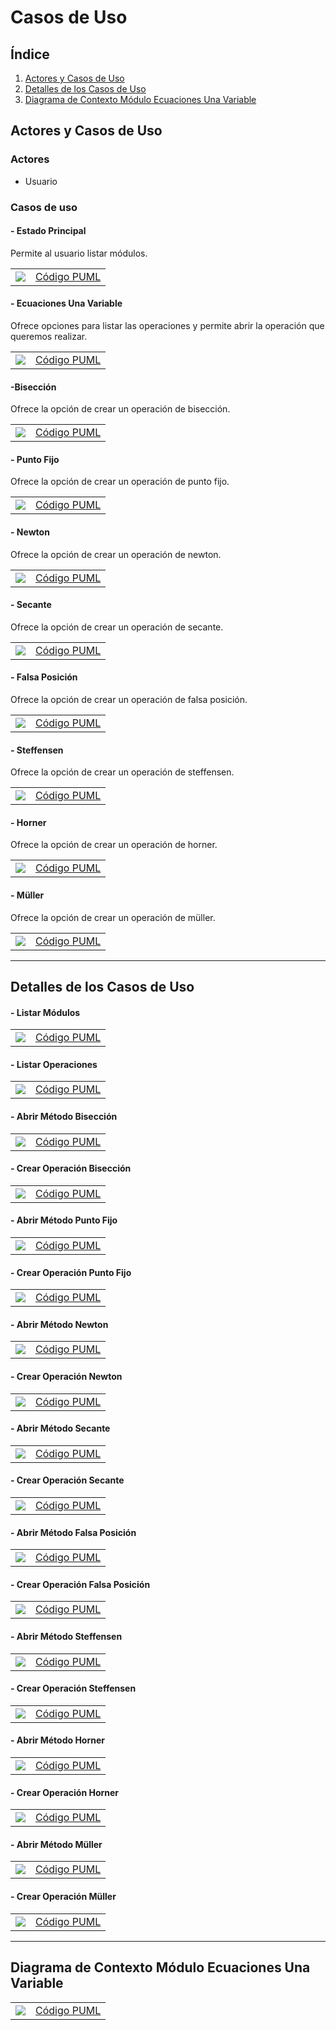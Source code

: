 # Casos de Uso

## Índice

1. [Actores y Casos de Uso](#actores-y-casos-de-uso)
2. [Detalles de los Casos de Uso](#detalles-de-los-casos-de-uso)
3. [Diagrama de Contexto Módulo Ecuaciones Una Variable](#diagrama-de-contexto-módulo-ecuaciones-una-variable)

## Actores y Casos de Uso

### Actores

- Usuario

### Casos de uso

#### - Estado Principal

Permite al usuario listar módulos.

|                                                        |                                                          |
| ------------------------------------------------------ | -------------------------------------------------------- |
|  ![](../imágenes/casosUso/casoUsoEstadoPrincipal.svg)  | [Código PUML](../casosDeUso/casoUsoEstadoPrincipal.puml) |

#### - Ecuaciones Una Variable

Ofrece opciones para listar las operaciones y permite abrir la operación que queremos realizar.

|                                                              |                                                                |
| ------------------------------------------------------------ | -------------------------------------------------------------- |
|  ![](../imágenes/casosUso/casosUsoEcuacionesUnaVariable/casoUsoEcuacionesUnaVariable.svg)  | [Código PUML](../casosDeUso/casosUsoEcuacionesUnaVariable/casoUsoEcuacionesUnaVariable.puml) |

#### -Bisección

Ofrece la opción de crear un operación de bisección.

|                                                              |                                                                |
| ------------------------------------------------------------ | -------------------------------------------------------------- |
|  ![](../imágenes/casosUso/casosUsoEcuacionesUnaVariable/casoUsoBisección.svg)  | [Código PUML](../casosDeUso/casosUsoEcuacionesUnaVariable/casoUsoBisección.puml) |

#### - Punto Fijo

Ofrece la opción de crear un operación de punto fijo.

|                                                              |                                                                |
| ------------------------------------------------------------ | -------------------------------------------------------------- |
|  ![](../imágenes/casosUso/casosUsoEcuacionesUnaVariable/casoUsoPuntoFijo.svg)  | [Código PUML](../casosDeUso/casosUsoEcuacionesUnaVariable/casoUsoPuntoFijo.puml) |

#### - Newton

Ofrece la opción de crear un operación de newton.

|                                                              |                                                                |
| ------------------------------------------------------------ | -------------------------------------------------------------- |
|  ![](../imágenes/casosUso/casosUsoEcuacionesUnaVariable/casoUsoNewton.svg)  | [Código PUML](../casosDeUso/casosUsoEcuacionesUnaVariable/casoUsoNewton.puml) |

#### - Secante

Ofrece la opción de crear un operación de secante.

|                                                              |                                                                |
| ------------------------------------------------------------ | -------------------------------------------------------------- |
|  ![](../imágenes/casosUso/casosUsoEcuacionesUnaVariable/casoUsoSecante.svg)  | [Código PUML](../casosDeUso/casosUsoEcuacionesUnaVariable/casoUsoSecante.puml) |

#### - Falsa Posición

Ofrece la opción de crear un operación de falsa posición.

|                                                              |                                                                |
| ------------------------------------------------------------ | -------------------------------------------------------------- |
|  ![](../imágenes/casosUso/casosUsoEcuacionesUnaVariable/casoUsoFalsaPosición.svg)  | [Código PUML](../casosDeUso/casosUsoEcuacionesUnaVariable/casoUsoFalsaPosición.puml) |

#### - Steffensen

Ofrece la opción de crear un operación de steffensen.

|                                                              |                                                                |
| ------------------------------------------------------------ | -------------------------------------------------------------- |
|  ![](../imágenes/casosUso/casosUsoEcuacionesUnaVariable/casoUsoSteffensen.svg)  | [Código PUML](../casosDeUso/casosUsoEcuacionesUnaVariable/casoUsoSteffensen.puml) |

#### - Horner

Ofrece la opción de crear un operación de horner.

|                                                              |                                                                |
| ------------------------------------------------------------ | -------------------------------------------------------------- |
|  ![](../imágenes/casosUso/casosUsoEcuacionesUnaVariable/casoUsoHorner.svg)  | [Código PUML](../casosDeUso/casosUsoEcuacionesUnaVariable/casoUsoHorner.puml) |

#### - Müller

Ofrece la opción de crear un operación de müller.

|                                                              |                                                                |
| ------------------------------------------------------------ | -------------------------------------------------------------- |
|  ![](../imágenes/casosUso/casosUsoEcuacionesUnaVariable/casoUsoMüller.svg)  | [Código PUML](../casosDeUso/casosUsoEcuacionesUnaVariable/casoUsoMüller.puml) |

---

## Detalles de los Casos de Uso

#### - Listar Módulos

|                                                                        |                                                                          |
| ---------------------------------------------------------------------- | ------------------------------------------------------------------------ |
| ![](../imágenes/casosUso/detalleCasoUsoListarMódulos.svg) | [Código PUML](../casosDeUso/detalleCasoUsoListarMódulos.puml) |

#### - Listar Operaciones

|                                                                        |                                                                          |
| ---------------------------------------------------------------------- | ------------------------------------------------------------------------ |
| ![](../imágenes/casosUso/detallesCasosUsoEcuacionesUnaVariable/detalleCasoUsoListarOperaciones.svg) | [Código PUML](../casosDeUso/detallesCasosUsoEcuacionesUnaVariable/detalleCasoUsoListarOperaciones.puml) |

#### - Abrir Método Bisección

|                                                                        |                                                                          |
| ---------------------------------------------------------------------- | ------------------------------------------------------------------------ |
| ![](../imágenes/casosUso/detallesCasosUsoEcuacionesUnaVariable/detalleCasoUsoAbrirBisección.svg) | [Código PUML](../casosDeUso/detallesCasosUsoEcuacionesUnaVariable/detalleCasoUsoAbrirBisección.puml) |

#### - Crear Operación Bisección

|                                                                        |                                                                          |
| ---------------------------------------------------------------------- | ------------------------------------------------------------------------ |
| ![](../imágenes/casosUso/detallesCasosUsoEcuacionesUnaVariable/detalleCasoUsoCrearBisección.svg) | [Código PUML](../casosDeUso/detallesCasosUsoEcuacionesUnaVariable/detalleCasoUsoCrearBisección.puml) |

#### - Abrir Método Punto Fijo

|                                                                        |                                                                          |
| ---------------------------------------------------------------------- | ------------------------------------------------------------------------ |
| ![](../imágenes/casosUso/detallesCasosUsoEcuacionesUnaVariable/detalleCasoUsoAbrirPuntoFijo.svg) | [Código PUML](../casosDeUso/detallesCasosUsoEcuacionesUnaVariable/detalleCasoUsoAbrirPuntoFijo.puml) |

#### - Crear Operación Punto Fijo

|                                                                        |                                                                          |
| ---------------------------------------------------------------------- | ------------------------------------------------------------------------ |
| ![](../imágenes/casosUso/detallesCasosUsoEcuacionesUnaVariable/detalleCasoUsoCrearPuntoFijo.svg) | [Código PUML](../casosDeUso/detallesCasosUsoEcuacionesUnaVariable/detalleCasoUsoCrearPuntoFijo.puml) |

#### - Abrir Método Newton

|                                                                        |                                                                          |
| ---------------------------------------------------------------------- | ------------------------------------------------------------------------ |
| ![](../imágenes/casosUso/detallesCasosUsoEcuacionesUnaVariable/detalleCasoUsoAbrirNewton.svg) | [Código PUML](../casosDeUso/detallesCasosUsoEcuacionesUnaVariable/detalleCasoUsoAbrirNewton.puml) |

#### - Crear Operación Newton

|                                                                        |                                                                          |
| ---------------------------------------------------------------------- | ------------------------------------------------------------------------ |
| ![](../imágenes/casosUso/detallesCasosUsoEcuacionesUnaVariable/detalleCasoUsoCrearNewton.svg) | [Código PUML](../casosDeUso/detallesCasosUsoEcuacionesUnaVariable/detalleCasoUsoCrearNewton.puml) |

#### - Abrir Método Secante

|                                                                        |                                                                          |
| ---------------------------------------------------------------------- | ------------------------------------------------------------------------ |
| ![](../imágenes/casosUso/detallesCasosUsoEcuacionesUnaVariable/detalleCasoUsoAbrirSecante.svg) | [Código PUML](../casosDeUso/detallesCasosUsoEcuacionesUnaVariable/detalleCasoUsoAbrirSecante.puml) |

#### - Crear Operación Secante

|                                                                        |                                                                          |
| ---------------------------------------------------------------------- | ------------------------------------------------------------------------ |
| ![](../imágenes/casosUso/detallesCasosUsoEcuacionesUnaVariable/detalleCasoUsoCrearSecante.svg) | [Código PUML](../casosDeUso/detallesCasosUsoEcuacionesUnaVariable/detalleCasoUsoCrearSecante.puml) |

#### - Abrir Método Falsa Posición

|                                                                        |                                                                          |
| ---------------------------------------------------------------------- | ------------------------------------------------------------------------ |
| ![](../imágenes/casosUso/detallesCasosUsoEcuacionesUnaVariable/detalleCasoUsoAbrirFalsaPosición.svg) | [Código PUML](../casosDeUso/detallesCasosUsoEcuacionesUnaVariable/detalleCasoUsoAbrirFalsaPosición.puml) |

#### - Crear Operación Falsa Posición

|                                                                        |                                                                          |
| ---------------------------------------------------------------------- | ------------------------------------------------------------------------ |
| ![](../imágenes/casosUso/detallesCasosUsoEcuacionesUnaVariable/detalleCasoUsoCrearFalsaPosición.svg) | [Código PUML](../casosDeUso/detallesCasosUsoEcuacionesUnaVariable/detalleCasoUsoCrearFalsaPosición.puml) |

#### - Abrir Método Steffensen

|                                                                        |                                                                          |
| ---------------------------------------------------------------------- | ------------------------------------------------------------------------ |
| ![](../imágenes/casosUso/detallesCasosUsoEcuacionesUnaVariable/detalleCasoUsoAbrirSteffensen.svg) | [Código PUML](../casosDeUso/detallesCasosUsoEcuacionesUnaVariable/detalleCasoUsoAbrirSteffensen.puml) |

#### - Crear Operación Steffensen

|                                                                        |                                                                          |
| ---------------------------------------------------------------------- | ------------------------------------------------------------------------ |
| ![](../imágenes/casosUso/detallesCasosUsoEcuacionesUnaVariable/detalleCasoUsoCrearSteffensen.svg) | [Código PUML](../casosDeUso/detallesCasosUsoEcuacionesUnaVariable/detalleCasoUsoCrearSteffensen.puml) |

#### - Abrir Método Horner

|                                                                        |                                                                          |
| ---------------------------------------------------------------------- | ------------------------------------------------------------------------ |
| ![](../imágenes/casosUso/detallesCasosUsoEcuacionesUnaVariable/detalleCasoUsoAbrirHorner.svg) | [Código PUML](../casosDeUso/detallesCasosUsoEcuacionesUnaVariable/detalleCasoUsoAbrirHorner.puml) |

#### - Crear Operación Horner

|                                                                        |                                                                          |
| ---------------------------------------------------------------------- | ------------------------------------------------------------------------ |
| ![](../imágenes/casosUso/detallesCasosUsoEcuacionesUnaVariable/detalleCasoUsoCrearHorner.svg) | [Código PUML](../casosDeUso/detallesCasosUsoEcuacionesUnaVariable/detalleCasoUsoCrearHorner.puml) |

#### - Abrir Método Müller

|                                                                        |                                                                          |
| ---------------------------------------------------------------------- | ------------------------------------------------------------------------ |
| ![](../imágenes/casosUso/detallesCasosUsoEcuacionesUnaVariable/detalleCasoUsoAbrirMüller.svg) | [Código PUML](../casosDeUso/detallesCasosUsoEcuacionesUnaVariable/detalleCasoUsoAbrirMüller.puml) |

#### - Crear Operación Müller

|                                                                        |                                                                          |
| ---------------------------------------------------------------------- | ------------------------------------------------------------------------ |
| ![](../imágenes/casosUso/detallesCasosUsoEcuacionesUnaVariable/detalleCasoUsoCrearMüller.svg) | [Código PUML](../casosDeUso/detallesCasosUsoEcuacionesUnaVariable/detalleCasoUsoCrearMüller.puml) |

---

## Diagrama de Contexto Módulo Ecuaciones Una Variable

|                                                    |                                                    |
| -------------------------------------------------- | -------------------------------------------------- |
| ![](../imágenes/casosUso/casosUsoEcuacionesUnaVariable/diagramaContexto.svg) | [Código PUML](../casosDeUso/casosUsoEcuacionesUnaVariable/diagramaContexto.puml) |
